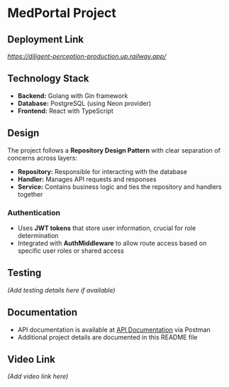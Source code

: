 # MedPortal Project
## Deployment Link

*https://diligent-perception-production.up.railway.app/*

## Technology Stack

- **Backend:** Golang with Gin framework  
- **Database:** PostgreSQL (using Neon provider)  
- **Frontend:** React with TypeScript  

## Design

The project follows a **Repository Design Pattern** with clear separation of concerns across layers:

- **Repository:** Responsible for interacting with the database  
- **Handler:** Manages API requests and responses  
- **Service:** Contains business logic and ties the repository and handlers together  

### Authentication

- Uses **JWT tokens** that store user information, crucial for role determination  
- Integrated with **AuthMiddleware** to allow route access based on specific user roles or shared access  

## Testing

*(Add testing details here if available)*

## Documentation

- API documentation is available at [API Documentation](https://solar-flare-912061.postman.co/workspace/My-Workspace~4c0d0c05-bc59-4f02-876f-ff184cd7c804/collection/29570289-8c567590-464f-49dc-bce7-7832f5f246fb?action=share&source=copy-link&creator=29570289) via Postman 
- Additional project details are documented in this README file  

## Video Link

*(Add video link here)*


